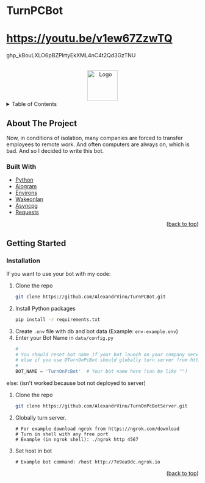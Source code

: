 # TurnPCBot
# https://youtu.be/v1ew67ZzwTQ
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

<!-- PROJECT LOGO -->
<br />
<div align="center">
  <a href="https://github.com/AlexandrVino/TurnPCBot">
    <img src="https://raw.githubusercontent.com/othneildrew/Best-README-Template/master/images/logo.png" alt="Logo" width="80" height="80">
  </a>
</div>


<!-- TABLE OF CONTENTS -->
<details>
  <summary>Table of Contents</summary>
  <ol>
    <li>
      <a href="#about-the-project">About The Project</a>
      <ul>
        <li><a href="#built-with">Built With</a></li>
      </ul>
    </li>
    <li>
      <a href="#getting-started">Getting Started</a>
      <ul>
        <li><a href="#installation">Installation</a></li>
      </ul>
    </li>
  </ol>
</details>



<!-- ABOUT THE PROJECT -->
## About The Project

Now, in conditions of isolation, many companies are forced to transfer employees to remote work. And often computers are always on, which is bad. And so I decided to write this bot.
</br>

### Built With

* [Python](https://nextjs.org/)
* [Aiogram](https://github.com/aiogram/aiogram/)
* [Environs](https://github.com/sloria/environs/)
* [Wakeonlan](https://github.com/remcohaszing/pywakeonlan/)
* [Asyncpg](https://github.com/MagicStack/asyncpg/)
* [Requests](https://requests.readthedocs.io/)

<p align="right">(<a href="#top">back to top</a>)</p>



<!-- GETTING STARTED -->
## Getting Started

### Installation
If you want to use your bot with my code:
1. Clone the repo
   ```sh
   git clone https://github.com/AlexandrVino/TurnPCBot.git
   ```
2. Install Python packages
   ```sh
   pip install -r requirements.txt
   ```
3. Create `.env` file with db and bot data (Example: `env-example.env`)
4. Enter your Bot Name in `data/config.py`
   ```py
   #
   # You should reset bot name if your bot launch on your company server; 
   # else if you use @TurnOnPcBot should globally turn server from https://github.com/AlexandrVino/TurnOnPcBotServer.git) 
   # 
   BOT_NAME = 'TurnOnPcBot'  # Your bot name here (can be like "")
   ```
<div id="server">else: (isn't worked because bot not deployed to server)</div>

1. Clone the repo
   ```sh
   git clone https://github.com/AlexandrVino/TurnOnPcBotServer.git
   ```
2. Globally turn server.
    ```pycon
   # For example download ngrok from https://ngrok.com/download
   # Turn in shell with any free port
   # Example (in ngrok shell): ./ngrok http 4567
    ```

3. Set host in bot
    ```pycon
    # Example bot command: /host http://7e9ea9dc.ngrok.io 
    ```

<p align="right">(<a href="#top">back to top</a>)</p>


<!-- USAGE EXAMPLES -->




